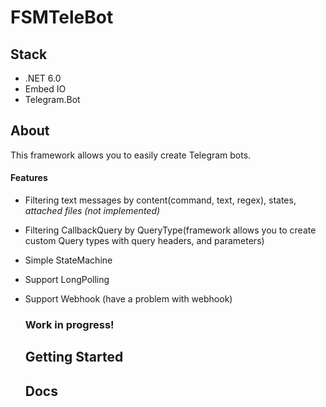 # FSMTeleBot

## Stack

- .NET 6.0
- Embed IO
- Telegram.Bot


## About

This framework allows you to easily create Telegram bots.

#### Features

- Filtering text messages by content(command, text, regex), states, *attached files (not implemented)*
- Filtering CallbackQuery by QueryType(framework allows you to create custom Query types with query headers, and parameters)
- Simple StateMachine
- Support LongPolling
- Support Webhook (have a problem with webhook)

  ### **Work in progress!**

  ## Getting Started

  ## Docs
